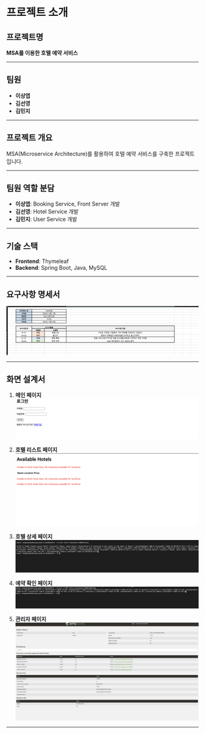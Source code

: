 # 프로젝트 소개

## 프로젝트명
**MSA를 이용한 호텔 예약 서비스**

---

## 팀원
- **이상엽**
- **김선영**
- **김민지**

---

## 프로젝트 개요
MSA(Microservice Architecture)를 활용하여 호텔 예약 서비스를 구축한 프로젝트입니다.

---

## 팀원 역할 분담
- **이상엽**: Booking Service, Front Server 개발
- **김선영**: Hotel Service 개발
- **김민지**: User Service 개발

---

## 기술 스택
- **Frontend**: Thymeleaf
- **Backend**: Spring Boot, Java, MySQL

---

## 요구사항 명세서
![요구사항 명세서](images/image.png)

---

## 화면 설계서
1. **메인 페이지**
   ![메인 페이지](images/image%201.png)

2. **호텔 리스트 페이지**
   ![호텔 리스트 페이지](images/image%202.png)

3. **호텔 상세 페이지**
   ![호텔 상세 페이지](images/image%203.png)

4. **예약 확인 페이지**
   ![예약 확인 페이지](images/image%204.png)

5. **관리자 페이지**
   ![관리자 페이지](images/image%205.png)

---


